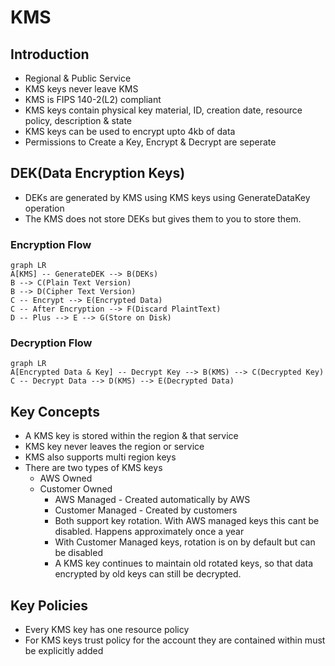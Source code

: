 # KMS

## Introduction
* Regional & Public Service
* KMS keys never leave KMS
* KMS is FIPS 140-2(L2) compliant
* KMS keys contain physical key material, ID, creation date, resource policy, description & state
* KMS keys can be used to encrypt upto 4kb of data
* Permissions to Create a Key, Encrypt & Decrypt are seperate

## DEK(Data Encryption Keys)
* DEKs are generated by KMS using KMS keys using GenerateDataKey operation
* The KMS does not store DEKs but gives them to you to store them.

### Encryption Flow

```mermaid
graph LR
A[KMS] -- GenerateDEK --> B(DEKs)
B --> C(Plain Text Version)
B --> D(Cipher Text Version)
C -- Encrypt --> E(Encrypted Data) 
C -- After Encryption --> F(Discard PlaintText) 
D -- Plus --> E --> G(Store on Disk)
```

### Decryption Flow
```mermaid
graph LR
A[Encrypted Data & Key] -- Decrypt Key --> B(KMS) --> C(Decrypted Key)
C -- Decrypt Data --> D(KMS) --> E(Decrypted Data)
```

## Key Concepts
* A KMS key is stored within the region & that service
* KMS key never leaves the region or service
* KMS also supports multi region keys
* There are two types of KMS keys
    * AWS Owned
    * Customer Owned
        * AWS Managed - Created automatically by AWS
        * Customer Managed - Created by customers
        * Both support key rotation. With AWS managed keys this cant be disabled. Happens approximately once a year
        * With Customer Managed keys, rotation is on by default but can be disabled
        * A KMS key continues to maintain old rotated keys, so that data encrypted by old keys can still be decrypted.

## Key Policies
* Every KMS key has one resource policy
* For KMS keys trust policy for the account they are contained within must be explicitly added